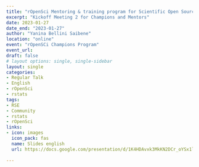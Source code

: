 ```yaml
---
title: "rOpenSci Mentoring & training program for Scientific Open Source Champions"
excerpt: "Kickoff Meeting 2 for Champions and Mentors"
date: 2023-01-27
date_end: "2023-01-27"
author: "Yanina Bellini Saibene"
location: "online"
event: "rOpenSCi Champions Program" 
event_url: 
draft: false
# layout options: single, single-sidebar
layout: single
categories:
- Regular Talk
- English
- rOpenSci
- rstats
tags:
- RSE
- Community
- rstats
- rOpenSci
links:
- icon: images
  icon_pack: fas
  name: Slides english
  url: https://docs.google.com/presentation/d/1K4HDAvxk3MkKN2DCr_oYSx1lE73fDI8Ri1Bxo8z83ow/edit?usp=sharing
 
---
```


